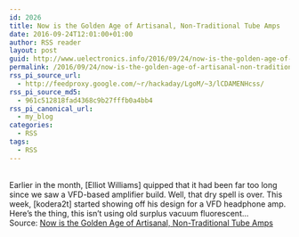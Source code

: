 ```yaml
---
id: 2026
title: Now is the Golden Age of Artisanal, Non-Traditional Tube Amps
date: 2016-09-24T12:01:00+01:00
author: RSS reader
layout: post
guid: http://www.uelectronics.info/2016/09/24/now-is-the-golden-age-of-artisanal-non-traditional-tube-amps/
permalink: /2016/09/24/now-is-the-golden-age-of-artisanal-non-traditional-tube-amps/
rss_pi_source_url:
  - http://feedproxy.google.com/~r/hackaday/LgoM/~3/lCDAMENHcss/
rss_pi_source_md5:
  - 961c512818fad4368c9b27fffb0a4bb4
rss_pi_canonical_url:
  - my_blog
categories:
  - RSS
tags:
  - RSS
---
```

&#013;  
Earlier in the month, [Elliot Williams] quipped that it had been far too long since we saw a VFD-based amplifier build. Well, that dry spell is over. This week, [kodera2t] started showing off his design for a VFD headphone amp. Here’s the thing, this isn’t using old surplus vacuum fluorescent…&#013;  
Source: <a href="http://feedproxy.google.com/~r/hackaday/LgoM/~3/lCDAMENHcss/" target="_blank">Now is the Golden Age of Artisanal, Non-Traditional Tube Amps</a>
